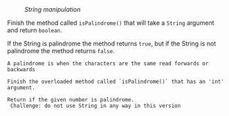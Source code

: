 <div class="hint" title="Practice topics">
  <i style="padding-left: 40px;">String manipulation</i>
</div>

Finish the method called `isPalindrome()` that will take a `String` argument and return `boolean`.

If the String is palindrome the method returns `true`, but if the String is not palindrome the method returns `false`.

    A palindrome is when the characters are the same read forwards or backwards

    Finish the overloaded method called `isPalindrome()` that has an 'int' argument.

    Return if the given number is palindrome.
     Challenge: do not use String in any way in this version

<div class="hint">
  <i style="padding-left: 40px;"></i>
</div>
